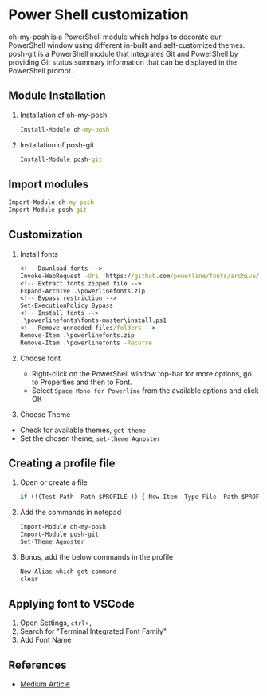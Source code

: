 # Power Shell customization

oh-my-posh is a PowerShell module which helps to decorate our PowerShell window using different in-built and self-customized themes. posh-git is a PowerShell module that integrates Git and PowerShell by providing Git status summary information that can be displayed in the PowerShell prompt.

## Module Installation

1. Installation of oh-my-posh

    ```cmd
    Install-Module oh-my-posh
    ```

2. Installation of posh-git

    ```cmd
    Install-Module posh-git
    ```

## Import modules

```cmd
Import-Module oh-my-posh
Import-Module posh-git
```

## Customization

1. Install fonts

    ```cmd
    <!-- Download fonts -->
    Invoke-WebRequest -Uri 'https://github.com/powerline/fonts/archive/master.zip' -OutFile .\powerlinefonts.zip
    <!-- Extract fonts zipped file -->
    Expand-Archive .\powerlinefonts.zip
    <!-- Bypass restriction -->
    Set-ExecutionPolicy Bypass
    <!-- Install fonts -->
    .\powerlinefonts\fonts-master\install.ps1
    <!-- Remove unneeded files/folders -->
    Remove-Item .\powerlinefonts.zip
    Remove-Item .\powerlinefonts -Recurse
    ```

2. Choose font

   - Right-click on the PowerShell window top-bar for more options, go to Properties and then to Font.
   - Select `Space Mono for Powerline` from the available options and click OK

3. Choose Theme

- Check for available themes, `get-theme`
- Set the chosen theme, `set-theme Agnoster`

## Creating a profile file

1. Open or create a file

    ```cmd
    if (!(Test-Path -Path $PROFILE )) { New-Item -Type File -Path $PROFILE -Force }notepad $PROFILE
    ```

2. Add the commands in notepad

    ```txt
    Import-Module oh-my-posh
   Import-Module posh-git
   Set-Theme Agnoster
   ```

3. Bonus, add the below commands in the profile

    ```txt
    New-Alias which get-command
    clear
    ```

## Applying font to VSCode

1. Open Settings, `ctrl+,`
2. Search for "Terminal Integrated Font Family"
3. Add Font Name

## References

- [Medium Article](https://medium.com/analytics-vidhya/customize-your-windows-powershell-with-oh-my-posh-posh-git-93284b2749b6)